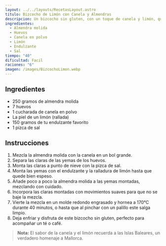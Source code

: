 ```yaml
---
layout: ../../layouts/RecetasLayout.astro
titulo: Bizcocho de Limón con Canela y Almendras
descripcion: Un bizcocho sin gluten, con un toque de canela y limón, que evoca los sabores de Mallorca.
ingredientes:
  - Almendra molida
  - Huevos
  - Canela en polvo
  - Limón
  - Endulzante
  - Sal
tiempo: "40"
dificultad: Facil
raciones: "6"
imagen: /images/BizcochoLimon.webp
---
```


## Ingredientes
- 250 gramos de almendra molida
- 7 huevos
- 1 cucharada de canela en polvo
- La piel de un limón (rallada)
- 150 gramos de tu endulzante favorito
- 1 pizca de sal

## Instrucciones
1. Mezcla la almendra molida con la canela en un bol grande.
2. Separa las claras de las yemas de los huevos.
3. Monta las claras a punto de nieve con la pizca de sal.
4. Monta las yemas con el endulzante y la ralladura de limón hasta que quede bien espeso.
5. Añade poco a poco la almendra molida a las yemas montadas, mezclando con cuidado.
6. Incorpora las claras montadas con movimientos suaves para que no se baje la mezcla.
7. Vierte la mezcla en un molde redondo engrasado y hornea a 170°C durante 40 minutos, o hasta que al pinchar con un palillo este salga limpio.
8. Deja enfriar y disfruta de este bizcocho sin gluten, perfecto para acompañar un té o café.

> **Nota:** El sabor de la canela y el limón recuerda a las Islas Baleares, un verdadero homenaje a Mallorca.

